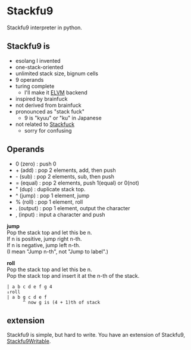 # Stackfu9
Stackfu9 interpreter in python.

## Stackfu9 is
- esolang I invented
- one-stack-oriented
- unlimited stack size, bignum cells
- 9 operands
- turing complete
  - I'll make it [ELVM](https://github.com/shinh/elvm) backend
- inspired by brainfuck
- not derived from brainfuck
- pronounced as "stack fuck"
  - 9 is "kyuu" or "ku" in Japanese
- not related to [Stackfuck](https://github.com/fxcqz/stackfuck)
  - sorry for confusing

## Operands
- 0  (zero)   : push 0
- \+ (add)    : pop 2 elements, add, then push
- \- (sub)    : pop 2 elements, sub, then push
- =  (equal)  : pop 2 elements, push 1(equal) or 0(not)
- "  (dup)    : duplicate stack top.
- ^  (jump)   : pop 1 element, jump
- %  (roll)   : pop 1 element, roll
- .  (output) : pop 1 element, output the character
- ,  (input)  : input a character and push

**jump**  
Pop the stack top and let this be n.  
If n is positive, jump right n-th.  
If n is negative, jump left n-th.  
(I mean "Jump n-th", not "Jump to label".)

**roll**  
Pop the stack top and let this be n.  
Pop the stack top and insert it at the n-th of the stack.

    | a b c d e f g 4
    ↓roll
    | a b g c d e f
          ^ now g is (4 + 1)th of stack

## extension
Stackfu9 is simple, but hard to write.
You have an extension of Stackfu9, [Stackfu9Writable](https://github.com/makitsukasa/Stackfu9/sf9w.md).
